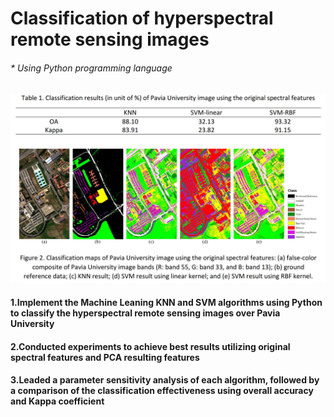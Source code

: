 # Classification of hyperspectral remote sensing images
###### * Using Python programming language 

![image](https://github.com/pingzhang1004/CSCI575-ML-SVM-and-KNN/blob/main/ML-SVM-and-KNN.png)
#### 1.Implement the Machine Leaning KNN and SVM algorithms using Python to classify the hyperspectral remote sensing images over Pavia University
#### 2.Conducted experiments to achieve best results utilizing original spectral features and PCA resulting features 
#### 3.Leaded a parameter sensitivity analysis of each algorithm, followed by a comparison of the classification effectiveness using overall accuracy and Kappa coefficient
